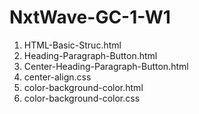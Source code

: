 # NxtWave-GC-1-W1
1) HTML-Basic-Struc.html
2) Heading-Paragraph-Button.html
3) Center-Heading-Paragraph-Button.html
4) center-align.css
5) color-background-color.html
6) color-background-color.css
